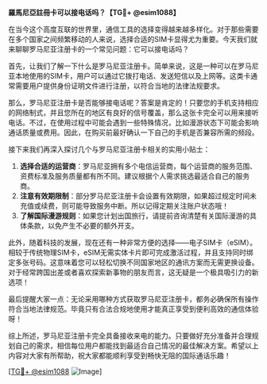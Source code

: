 **羅馬尼亞註冊卡可以接电话吗？【TG💪+ @esim1088】**

在当今这个高度互联的世界里，通信工具的选择变得越来越多样化。对于那些需要在多个国家之间频繁移动的人来说，选择合适的SIM卡显得尤为重要。今天我们就来聊聊罗马尼亚注册卡的一个常见问题：它可以接电话吗？

首先，让我们了解一下什么是罗马尼亚注册卡。简单来说，这是一种可以在罗马尼亚本地使用的SIM卡，用户可以通过它拨打电话、发送短信以及上网等。这类卡通常需要用户提供身份证明文件进行注册，以符合当地的法律法规要求。

那么，罗马尼亚注册卡是否能够接电话呢？答案是肯定的！只要您的手机支持相应的网络制式，并且您所在的地区有良好的信号覆盖，那么这张卡完全可以用来接听电话。不过，在使用过程中可能会遇到一些特殊情况，比如漫游状态下可能会影响通话质量或费用。因此，在购买前最好确认一下自己的手机是否兼容所需的频段。

接下来我们再深入探讨几个与罗马尼亚注册卡相关的实用小贴士：

1. **选择合适的运营商**：罗马尼亚拥有多个电信运营商，每个运营商的服务范围、资费标准及服务质量都有所不同。建议根据个人需求挑选最适合自己的服务商。
2. **注意有效期限制**：部分罗马尼亚注册卡会设置有效期限，如果超过规定时间未充值或续费，则可能导致服务中断。所以记得定期关注账户状态哦！
3. **了解国际漫游规则**：如果您计划出国旅行，请提前咨询清楚有关国际漫游的具体条款，以免产生不必要的额外开支。

此外，随着科技的发展，现在还有一种非常方便的选择——电子SIM卡（eSIM）。相较于传统物理SIM卡，eSIM无需实体卡片即可完成激活过程，并且支持同时绑定多张号码。这意味着您可以轻松切换不同国家地区的通讯方案而无需更换设备。对于经常跨国出差或者喜欢探索新事物的朋友而言，这无疑是一个极具吸引力的新选项！

最后提醒大家一点：无论采用哪种方式获取罗马尼亚注册卡，都务必确保所有操作符合当地法律规范。毕竟只有合法合规地使用才能真正享受到便利高效的通信体验呀！

综上所述，罗马尼亚注册卡完全具备接收来电的能力。只要做好充分准备并合理规划自己的需求，相信每位用户都能找到最适合自己情况的最佳解决方案。希望以上内容对大家有所帮助，祝大家都能顺利享受到畅快无阻的国际通话乐趣！

[[TG💪+ @esim1088](https://t.me/s/esim1088) ![Image](https://i.postimg.cc/4NQfJmqS/Snipaste-2025-05-13-00-14-12.png)]